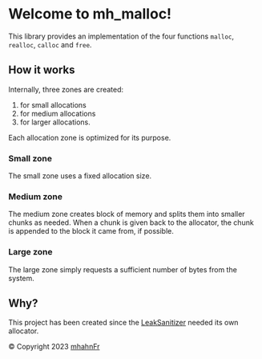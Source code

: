# Welcome to **mh_malloc**!
This library provides an implementation of the four functions `malloc`, `realloc`,
`calloc` and `free`.

## How it works
Internally, three zones are created:
1. for small allocations
2. for medium allocations
3. for larger allocations.

Each allocation zone is optimized for its purpose.

### Small zone
The small zone uses a fixed allocation size.

### Medium zone
The medium zone creates block of memory and splits them into smaller chunks as
needed. When a chunk is given back to the allocator, the chunk is appended to
the block it came from, if possible.

### Large zone
The large zone simply requests a sufficient number of bytes from the system.

## Why?
This project has been created since the [LeakSanitizer][2] needed its own allocator.

© Copyright 2023 [mhahnFr][1]

[1]: https://github.com/mhahnFr
[2]: https://github.com/mhahnFr/LeakSanitizer
